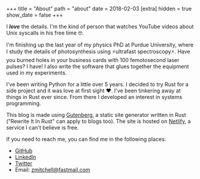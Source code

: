 +++
title = "About"
path = "about"
date = 2018-02-03
[extra]
hidden = true
show_date = false
+++

I _**love**_ the details. I'm the kind of person that watches YouTube videos about Unix syscalls in his free time 🤓.

I'm finishing up the last year of my physics PhD at Purdue University, where I study the details of photosynthesis using ⚡️ultrafast spectroscopy⚡️. Have you burned holes in your business cards with 100 femotosecond laser pulses? I have! I also write the software that glues together the equipment used in my experiments.

I've been writing Python for a little over 5 years. I decided to try Rust for a side project and it was love at first sight ❤️. I've been tinkering away at things in Rust ever since. From there I developed an interest in systems programming.

This blog is made using [Gutenberg](https://www.getgutenberg.io), a static site generator written in Rust ("Rewrite It In Rust" can apply to blogs too). The site is hosted on [Netlify](https://www.netlify.com), a service I can't believe is free.

If you need to reach me, you can find me in the following places:

* [GitHub](https://github.com/zmitchell)
* [LinkedIn](https://www.linkedin.com/in/zmitchell22)
* [Twitter](https://www.twitter.com/gluons)
* Email: [zmitchell@fastmail.com](mailto:zmitchell@fastmail.com)

